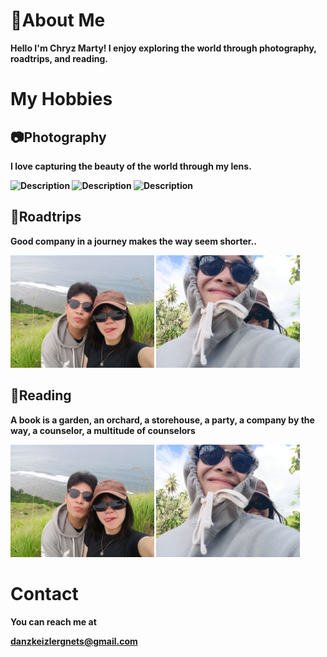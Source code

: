 <head>
    <h1>📍About Me</h1>

<section>
        <img src="images/profile.jpg" alt
        <p><strong>Hello I'm Chryz Marty! I enjoy exploring the world through photography, roadtrips, and reading.<strong/></p>
    </section>

<!DOCTYPE html>
<head>
    <h1>My Hobbies</h1>

</head>
<body>
    <h2>📷Photography</h2>
    <p>I love capturing the beauty of the world through my lens.</p>
    <img src="IMG20241110134939.jpg" alt="Description" width="170" height="180">
    <img src="IMG20241110115505.jpg" alt="Description" width="190" height="180">
    <img src="IMG20241111104251.jpg" alt="Description" width="190" height="180">

</head>
    <body>
    <h2>🛵Roadtrips</h2>
     <p>Good company in a journey makes the way seem shorter..</p>
     <img src="IMG20241110115749.jpg" alt="Description" width="230" height="180">
    <img src="IMG20241111092108.jpg" alt="Description" width="230" height="180">
    </head>
      <body>
    <h2>📓Reading</h2>
     <p>A book is a garden, an orchard, a storehouse, a party, a company by the way, a counselor, a multitude of counselors</p>
     <img src="IMG20241110115749.jpg" alt="Description" width="230" height="180">
    <img src="IMG20241111092108.jpg" alt="Description" width="230" height="180">
<!DOCTYPE html>
<html>
<head>
    <link rel="stylesheet" href="css/style.css">
</head>
<body>
    <h1>Contact</h1>
    <p>You can reach me at</p> <a href="email.html">danzkeizlergnets@gmail.com</a>       

